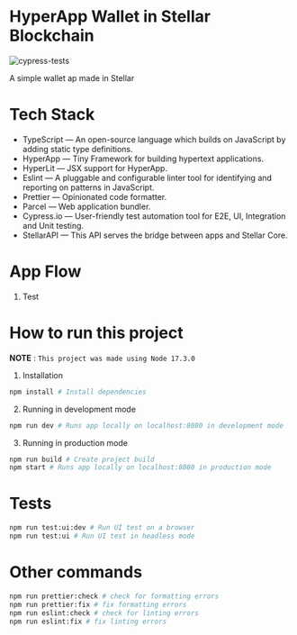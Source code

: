 
# HyperApp Wallet in Stellar Blockchain

![cypress-tests](https://github.com/Ja-boop/hyperapp-wallet/actions/workflows/cypress-tests.yml/badge.svg)

A simple wallet ap made in Stellar

# Tech Stack

- TypeScript — An open-source language which builds on JavaScript by adding static type definitions.
- HyperApp — Tiny Framework for building hypertext applications.
- HyperLit — JSX support for HyperApp.
- Eslint — A pluggable and configurable linter tool for identifying and reporting on patterns in JavaScript.
- Prettier — Opinionated code formatter.
- Parcel — Web application bundler.
- Cypress.io — User-friendly test automation tool for E2E, UI, Integration and Unit testing.
- StellarAPI — This API serves the bridge between apps and Stellar Core.

# App Flow

1. Test

# How to run this project

**NOTE** : `This project was made using Node 17.3.0`

1. Installation

```bash
npm install # Install dependencies
```

2. Running in development mode

```bash
npm run dev # Runs app locally on localhost:8080 in development mode
```

3. Running in production mode

```bash
npm run build # Create project build
npm start # Runs app locally on localhost:8080 in production mode
```

# Tests

```bash
npm run test:ui:dev # Run UI test on a browser
npm run test:ui # Run UI test in headless mode
```

# Other commands

```bash
npm run prettier:check # check for formatting errors
npm run prettier:fix # fix formatting errors
npm run eslint:check # check for linting errors
npm run eslint:fix # fix linting errors
```
